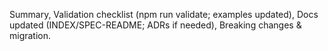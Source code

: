 Summary, Validation checklist (npm run validate; examples updated), Docs updated (INDEX/SPEC-README; ADRs if needed), Breaking changes & migration. 
